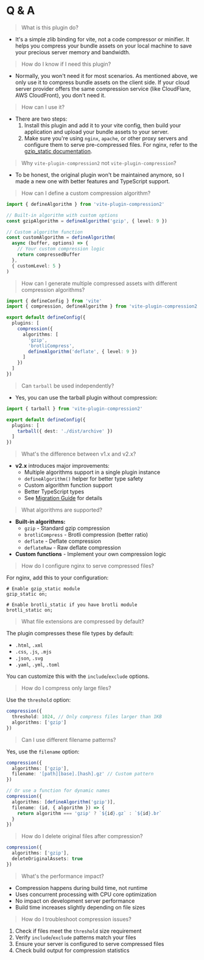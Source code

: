 # Q & A

> What is this plugin do?

- It's a simple zlib binding for vite, not a code compressor or minifier. It helps you compress your bundle assets on your local machine to save your precious server memory and bandwidth.

> How do I know if I need this plugin?

- Normally, you won't need it for most scenarios. As mentioned above, we only use it to compress bundle assets on the client side. If your cloud server provider offers the same compression service (like CloudFlare, AWS CloudFront), you don't need it.

> How can I use it?

- There are two steps:
  1. Install this plugin and add it to your vite config, then build your application and upload your bundle assets to your server.
  2. Make sure you're using `nginx`, `apache`, or other proxy servers and configure them to serve pre-compressed files. For nginx, refer to the [gzip_static documentation](https://nginx.org/en/docs/http/ngx_http_gzip_static_module.html).

> Why `vite-plugin-compression2` not `vite-plugin-compression`?

- To be honest, the original plugin won't be maintained anymore, so I made a new one with better features and TypeScript support.

> How can I define a custom compression algorithm?

```ts
import { defineAlgorithm } from 'vite-plugin-compression2'

// Built-in algorithm with custom options
const gzipAlgorithm = defineAlgorithm('gzip', { level: 9 })

// Custom algorithm function
const customAlgorithm = defineAlgorithm(
  async (buffer, options) => {
    // Your custom compression logic
    return compressedBuffer
  },
  { customLevel: 5 }
)
```

> How can I generate multiple compressed assets with different compression algorithms?

```ts
import { defineConfig } from 'vite'
import { compression, defineAlgorithm } from 'vite-plugin-compression2'

export default defineConfig({
  plugins: [
    compression({
      algorithms: [
        'gzip',
        'brotliCompress',
        defineAlgorithm('deflate', { level: 9 })
      ]
    })
  ]
})
```

> Can `tarball` be used independently?

- Yes, you can use the tarball plugin without compression:

```ts
import { tarball } from 'vite-plugin-compression2'

export default defineConfig({
  plugins: [
    tarball({ dest: './dist/archive' })
  ]
})
```

> What's the difference between v1.x and v2.x?

- **v2.x** introduces major improvements:
  - Multiple algorithms support in a single plugin instance
  - `defineAlgorithm()` helper for better type safety
  - Custom algorithm function support
  - Better TypeScript types
  - See [Migration Guide](./MIGRATION-GUIDE.md) for details

> What algorithms are supported?

- **Built-in algorithms:**
  - `gzip` - Standard gzip compression
  - `brotliCompress` - Brotli compression (better ratio)
  - `deflate` - Deflate compression
  - `deflateRaw` - Raw deflate compression
- **Custom functions** - Implement your own compression logic

> How do I configure nginx to serve compressed files?

For nginx, add this to your configuration:

```nginx
# Enable gzip_static module
gzip_static on;

# Enable brotli_static if you have brotli module
brotli_static on;
```

> What file extensions are compressed by default?

The plugin compresses these file types by default:

- `.html`, `.xml`
- `.css`, `.js`, `.mjs`
- `.json`, `.svg`
- `.yaml`, `.yml`, `.toml`

You can customize this with the `include`/`exclude` options.

> How do I compress only large files?

Use the `threshold` option:

```ts
compression({
  threshold: 1024, // Only compress files larger than 1KB
  algorithms: ['gzip']
})
```

> Can I use different filename patterns?

Yes, use the `filename` option:

```ts
compression({
  algorithms: ['gzip'],
  filename: '[path][base].[hash].gz' // Custom pattern
})

// Or use a function for dynamic names
compression({
  algorithms: [defineAlgorithm('gzip')],
  filename: (id, { algorithm }) => {
    return algorithm === 'gzip' ? `${id}.gz` : `${id}.br`
  }
})
```

> How do I delete original files after compression?

```ts
compression({
  algorithms: ['gzip'],
  deleteOriginalAssets: true
})
```

> What's the performance impact?

- Compression happens during build time, not runtime
- Uses concurrent processing with CPU core optimization
- No impact on development server performance
- Build time increases slightly depending on file sizes

> How do I troubleshoot compression issues?

1. Check if files meet the `threshold` size requirement
2. Verify `include`/`exclude` patterns match your files
3. Ensure your server is configured to serve compressed files
4. Check build output for compression statistics
